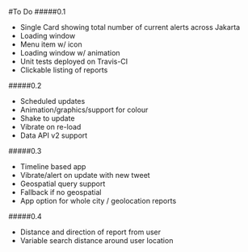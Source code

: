 #To Do
#####0.1
- Single Card showing total number of current alerts across Jakarta
- Loading window
- Menu item w/ icon
- Loading window w/ animation
- Unit tests deployed on Travis-CI
- Clickable listing of reports

#####0.2
- Scheduled updates
- Animation/graphics/support for colour
- Shake to update
- Vibrate on re-load
- Data API v2 support

#####0.3
- Timeline based app
- Vibrate/alert on update with new tweet
- Geospatial query support
- Fallback if no geospatial
- App option for whole city / geolocation reports

#####0.4
- Distance and direction of report from user
- Variable search distance around user location
